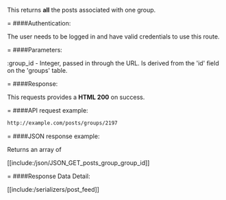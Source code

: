 <!-- --- title: GET /posts/group/:group_id -->

This returns **all** the posts associated with one group.

=
####Authentication:

The user needs to be logged in and have valid credentials to use this route.

=
####Parameters:

:group_id - Integer, passed in through the URL. Is derived from the 'id' field on the 'groups' table.

=
####Response:

This requests provides a <strong>HTML 200</strong> on success.

=
####API request example:
```html
http://example.com/posts/groups/2197
```

=
####JSON response example:

Returns an array of 

[[include:/json/JSON_GET_posts_group_group_id]]

=
####Response Data Detail:

[[include:/serializers/post_feed]]